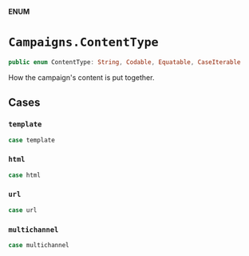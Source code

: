 **ENUM**

# `Campaigns.ContentType`

```swift
public enum ContentType: String, Codable, Equatable, CaseIterable
```

How the campaign's content is put together.

## Cases
### `template`

```swift
case template
```

### `html`

```swift
case html
```

### `url`

```swift
case url
```

### `multichannel`

```swift
case multichannel
```

